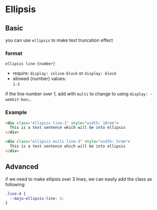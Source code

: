 # Ellipsis

## Basic
you can use `ellipsis` to make text truncation effect

### format
`ellipsis line-{number}`

- require: `display: inline-block` or `display: block`
- allowed {number} values:  
`1-3`

if the line number over 1, add with `multi` to change to using `display: -webkit-box;`.

### Example
```html
<div class="ellipsis line-1" style="width: 10rem">
  This is a text sentence which will be into ellipsis
</div>

<div class="ellipsis multi line-3" style="width: 5rem">
  This is a text sentence which will be into ellipsis
</div>
```


## Advanced
if we need to make ellipsis over 3 lines, we can easily add the class as following:

```css
.line-4 {
  --maju-ellipsis-line: 4;
}
```
